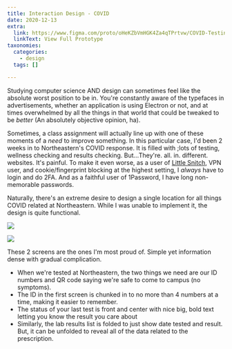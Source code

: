 ```yaml
---
title: Interaction Design - COVID
date: 2020-12-13
extra:
  link: https://www.figma.com/proto/oHeKZbVmHGK4Za4qTPrtvw/COVID-Testing-Web-App-VD?node-id=1%3A2&viewport=698%2C186%2C0.3161039650440216&scaling=scale-down
  linkText: View Full Prototype
taxonomies:
  categories:
    - design
  tags: []

---
```


Studying computer science AND design can sometimes feel like the absolute worst position to be in. You're constantly aware of the typefaces in advertisements, whether an application is using Electron or not, and at times overwhelmed by all the things in that world that could be tweaked to be _better_ (An absolutely objective opinion, ha).

Sometimes, a class assignment will actually line up with one of these moments of a _need_ to improve something. In this particular case, I'd been 2 weeks in to Northeastern's COVID response. It is filled with ;lots of testing, wellness checking and results checking. But...They're. all. in. different. websites. It's painful. To make it even worse, as a user of [Little Snitch](https://www.obdev.at), VPN user, and cookie/fingerprint blocking at the highest setting, I _always_ have to login and do 2FA. And as a faithful user of 1Password, I have long non-memorable passwords. 

Naturally, there's an extreme desire to design a single location for all things COVID related at Northeastern. While I was unable to implement it, the design is quite functional.

![](https://res.cloudinary.com/dcloudinary/image/upload/v1607656564/portfolio/QR.png)

![](https://res.cloudinary.com/dcloudinary/image/upload/v1607656560/portfolio/Lab_Results_Expanded.png)

These 2 screens are the ones I'm most proud of. Simple yet information dense with gradual complication. 
- When we're tested at Northeastern, the two things we need are our ID numbers and QR code saying we're safe to come to campus (no symptoms). 
- The ID in the first screen is chunked in to no more than 4 numbers at a time, making it easier to remember. 
- The status of your last test is front and center with nice big, bold text letting you know the result you care about
- Similarly, the lab results list is folded to just show date tested and result. But, it can be unfolded to reveal all of the data related to the prescription.